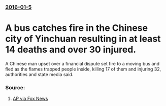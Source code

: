 ### [2016-01-5](/news/2016/01/5/index.md)

# A bus catches fire in the Chinese city of Yinchuan resulting in at least 14 deaths and over 30 injured. 

A Chinese man upset over a financial dispute set fire to a moving bus and fled as the flames trapped people inside, killing 17 of them and injuring 32, authorities and state media said.


### Source:

1. [AP via Fox News](http://www.foxnews.com/world/2016/01/04/bus-catches-fire-in-north-china-14-dead-over-30-injured.html)
